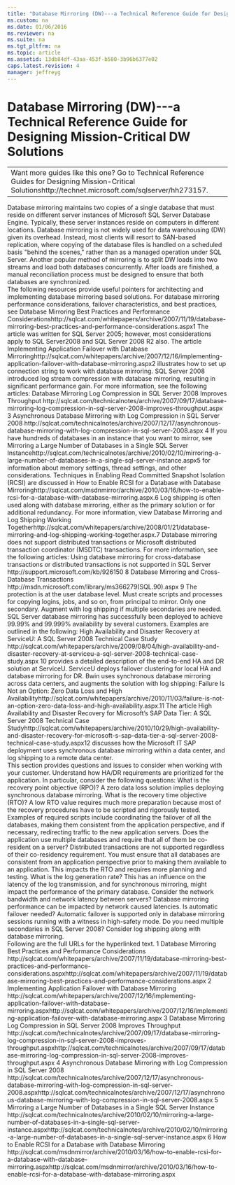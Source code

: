 ```yaml
---
title: "Database Mirroring (DW)---a Technical Reference Guide for Designing Mission-Critical DW Solutions"
ms.custom: na
ms.date: 01/06/2016
ms.reviewer: na
ms.suite: na
ms.tgt_pltfrm: na
ms.topic: article
ms.assetid: 13db84df-43aa-453f-b580-3b96b6377e02
caps.latest.revision: 4
manager: jeffreyg
---
```

# Database Mirroring (DW)---a Technical Reference Guide for Designing Mission-Critical DW Solutions
<?xml version="1.0" encoding="utf-8"?>
<developerConceptualDocument xmlns="http://ddue.schemas.microsoft.com/authoring/2003/5" xmlns:xlink="http://www.w3.org/1999/xlink" xmlns:xsi="http://www.w3.org/2001/XMLSchema-instance" xsi:schemaLocation="http://ddue.schemas.microsoft.com/authoring/2003/5 http://clixdevr3.blob.core.windows.net/ddueschema/developer.xsd">
  <introduction>
    <table xmlns:caps="http://schemas.microsoft.com/build/caps/2013/11">
      <tbody>
        <tr>
          <TD>
            <para>
              <embeddedLabel>Want more guides like this one?</embeddedLabel> Go to <externalLink><linkText>Technical Reference Guides for Designing Mission-Critical Solutions</linkText><linkUri>http://technet.microsoft.com/sqlserver/hh273157</linkUri></externalLink>.</para>
          </TD>
        </tr>
      </tbody>
    </table>
    <para>Database mirroring maintains two copies of a single database that must reside on different server instances of Microsoft SQL Server Database Engine. Typically, these server instances reside on computers in different locations. Database mirroring is not widely used for data warehousing (DW) given its overhead. Instead, most clients will resort to SAN-based replication, where copying of the database files is handled on a scheduled basis "behind the scenes," rather than as a managed operation under SQL Server.</para>
    <para>Another popular method of mirroring is to split DW loads into two streams and load both databases concurrently. After loads are finished, a manual reconciliation process must be designed to ensure that both databases are synchronized.</para>
  </introduction>
  <section>
    <title>Best Practices</title>
    <content>
      <para>The following resources provide useful pointers for architecting and implementing database mirroring based solutions.</para>
      <list class="bullet">
        <listItem>
          <para>For database mirroring performance considerations, failover characteristics, and best practices, see <externalLink><linkText>Database Mirroring Best Practices and Performance Considerations</linkText><linkUri>http://sqlcat.com/whitepapers/archive/2007/11/19/database-mirroring-best-practices-and-performance-considerations.aspx</linkUri></externalLink><superscript>1</superscript> The article was written for SQL Server 2005; however, most considerations apply to SQL Server2008 and SQL Server 2008 R2 also.</para>
        </listItem>
        <listItem>
          <para>The article <externalLink><linkText>Implementing Application Failover with Database Mirroring</linkText><linkUri>http://sqlcat.com/whitepapers/archive/2007/12/16/implementing-application-failover-with-database-mirroring.aspx</linkUri></externalLink><superscript>2</superscript> illustrates how to set up connection string to work with database mirroring.</para>
        </listItem>
        <listItem>
          <para>SQL Server 2008 introduced log stream compression with database mirroring, resulting in significant performance gain. For more information, see the following articles:</para>
          <list class="bullet">
            <listItem>
              <para>
                <externalLink>
                  <linkText>Database Mirroring Log Compression in SQL Server 2008 Improves Throughput</linkText>
                  <linkUri>http://sqlcat.com/technicalnotes/archive/2007/09/17/database-mirroring-log-compression-in-sql-server-2008-improves-throughput.aspx</linkUri>
                </externalLink>
                <superscript>3</superscript>
              </para>
            </listItem>
            <listItem>
              <para>
                <externalLink>
                  <linkText>Asynchronous Database Mirroring with Log Compression in SQL Server 2008</linkText>
                  <linkUri>http://sqlcat.com/technicalnotes/archive/2007/12/17/asynchronous-database-mirroring-with-log-compression-in-sql-server-2008.aspx</linkUri>
                </externalLink>
                <superscript>4</superscript>
              </para>
            </listItem>
          </list>
        </listItem>
        <listItem>
          <para>If you have hundreds of databases in an instance that you want to mirror, see <externalLink><linkText>Mirroring a Large Number of Databases in a Single SQL Server Instance</linkText><linkUri>http://sqlcat.com/technicalnotes/archive/2010/02/10/mirroring-a-large-number-of-databases-in-a-single-sql-server-instance.aspx</linkUri></externalLink><superscript>5</superscript> for information about memory settings, thread settings, and other considerations.<externalLink><linkText /><linkUri /></externalLink></para>
        </listItem>
        <listItem>
          <para>Techniques in Enabling Read Committed Snapshot Isolation (RCSI) are discussed in <externalLink><linkText>How to Enable RCSI for a Database with Database Mirroring</linkText><linkUri>http://sqlcat.com/msdnmirror/archive/2010/03/16/how-to-enable-rcsi-for-a-database-with-database-mirroring.aspx</linkUri></externalLink>.<superscript>6</superscript></para>
        </listItem>
        <listItem>
          <para>Log shipping is often used along with database mirroring, either as the primary solution or for additional redundancy. For more information, view <externalLink><linkText>Database Mirroring and Log Shipping Working Together</linkText><linkUri>http://sqlcat.com/whitepapers/archive/2008/01/21/database-mirroring-and-log-shipping-working-together.aspx</linkUri></externalLink>.<superscript>7</superscript></para>
        </listItem>
        <listItem>
          <para>Database mirroring does not support distributed transactions or Microsoft distributed transaction coordinator (MSDTC) transactions. For more information, see the following articles:</para>
          <list class="bullet">
            <listItem>
              <para>
                <externalLink>
                  <linkText>Using database mirroring for cross-database transactions or distributed transactions is not supported in SQL Server</linkText>
                  <linkUri>http://support.microsoft.com/kb/926150</linkUri>
                </externalLink>
                <superscript>8</superscript>
              </para>
            </listItem>
            <listItem>
              <para>
                <externalLink>
                  <linkText>Database Mirroring and Cross-Database Transactions</linkText>
                  <linkUri>http://msdn.microsoft.com/library/ms366279(SQL.90).aspx</linkUri>
                </externalLink>
                <superscript>9</superscript>
              </para>
            </listItem>
          </list>
        </listItem>
        <listItem>
          <para>The protection is at the user database level. Must create scripts and processes for copying logins, jobs, and so on, from principal to mirror.</para>
        </listItem>
        <listItem>
          <para>Only one secondary. Augment with log shipping if multiple secondaries are needed.</para>
        </listItem>
      </list>
    </content>
  </section>
  <section>
    <title>Case Studies and References</title>
    <content>
      <para>SQL Server database mirroring has successfully been deployed to achieve 99.99% and 99.999% availability by several customers. Examples are outlined in the following: </para>
      <list class="bullet">
        <listItem>
          <para>
            <externalLink>
              <linkText>High Availability and Disaster Recovery at ServiceU: A SQL Server 2008 Technical Case Study</linkText>
              <linkUri>http://sqlcat.com/whitepapers/archive/2009/08/04/high-availability-and-disaster-recovery-at-serviceu-a-sql-server-2008-technical-case-study.aspx</linkUri>
            </externalLink>
            <superscript>10</superscript> provides a detailed description of the end-to-end HA and DR solution at ServiceU. ServiceU deploys failover clustering for local HA and database mirroring for DR.</para>
        </listItem>
        <listItem>
          <para>Bwin uses synchronous database mirroring across data centers, and augments the solution with log shipping: <externalLink><linkText>Failure Is Not an Option: Zero Data Loss and High Availability</linkText><linkUri>http://sqlcat.com/whitepapers/archive/2010/11/03/failure-is-not-an-option-zero-data-loss-and-high-availability.aspx</linkUri></externalLink>.<superscript>11</superscript></para>
        </listItem>
        <listItem>
          <para>The article <externalLink><linkText>High Availability and Disaster Recovery for Microsoft’s SAP Data Tier: A SQL Server 2008 Technical Case Study</linkText><linkUri>http://sqlcat.com/whitepapers/archive/2010/10/29/high-availability-and-disaster-recovery-for-microsoft-s-sap-data-tier-a-sql-server-2008-technical-case-study.aspx</linkUri></externalLink><superscript>12</superscript> discusses how the Microsoft IT SAP deployment uses synchronous database mirroring within a data center, and log shipping to a remote data center.</para>
        </listItem>
      </list>
    </content>
  </section>
  <section>
    <title>Questions and Considerations</title>
    <content>
      <para>This section provides questions and issues to consider when working with your customer.</para>
      <list class="bullet">
        <listItem>
          <para>Understand how HA/DR requirements are prioritized for the application. In particular, consider the following questions:</para>
          <list class="bullet">
            <listItem>
              <para>What is the recovery point objective (RPO)? A zero data loss solution implies deploying synchronous database mirroring.</para>
            </listItem>
            <listItem>
              <para>What is the recovery time objective (RTO)? A low RTO value requires much more preparation because most of the recovery procedures have to be scripted and rigorously tested. Examples of required scripts include coordinating the failover of all the databases, making them consistent from the application perspective, and if necessary, redirecting traffic to the new application servers. </para>
            </listItem>
          </list>
        </listItem>
        <listItem>
          <para>Does the application use multiple databases and require that all of them be co-resident on a server? Distributed transactions are not supported regardless of their co-residency requirement. You must ensure that all databases are consistent from an application perspective prior to making them available to an application. This impacts the RTO and requires more planning and testing.</para>
        </listItem>
        <listItem>
          <para>What is the log generation rate? This has an influence on the latency of the log transmission, and for synchronous mirroring, might impact the performance of the primary database.</para>
        </listItem>
        <listItem>
          <para>Consider the network bandwidth and network latency between servers? Database mirroring performance can be impacted by network caused latencies.</para>
        </listItem>
        <listItem>
          <para>Is automatic failover needed? Automatic failover is supported only in database mirroring sessions running with a witness in high-safety mode.</para>
        </listItem>
        <listItem>
          <para>Do you need multiple secondaries in SQL Server 2008? Consider log shipping along with database mirroring.</para>
        </listItem>
      </list>
    </content>
  </section>
  <section>
    <title>Appendix</title>
    <content>
      <para>Following are the full URLs for the hyperlinked text.</para>
      <para>
        <superscript>1</superscript> Database Mirroring Best Practices and Performance Considerations  <externalLink><linkText>http://sqlcat.com/whitepapers/archive/2007/11/19/database-mirroring-best-practices-and-performance-considerations.aspx</linkText><linkUri>http://sqlcat.com/whitepapers/archive/2007/11/19/database-mirroring-best-practices-and-performance-considerations.aspx</linkUri></externalLink></para>
      <para>
        <superscript>2</superscript> Implementing Application Failover with Database Mirroring  <externalLink><linkText>http://sqlcat.com/whitepapers/archive/2007/12/16/implementing-application-failover-with-database-mirroring.aspx</linkText><linkUri>http://sqlcat.com/whitepapers/archive/2007/12/16/implementing-application-failover-with-database-mirroring.aspx</linkUri></externalLink></para>
      <para>
        <superscript>3</superscript> Database Mirroring Log Compression in SQL Server 2008 Improves Throughput  <externalLink><linkText>http://sqlcat.com/technicalnotes/archive/2007/09/17/database-mirroring-log-compression-in-sql-server-2008-improves-throughput.aspx</linkText><linkUri>http://sqlcat.com/technicalnotes/archive/2007/09/17/database-mirroring-log-compression-in-sql-server-2008-improves-throughput.aspx</linkUri></externalLink></para>
      <para>
        <superscript>4</superscript> Asynchronous Database Mirroring with Log Compression in SQL Server 2008  <externalLink><linkText>http://sqlcat.com/technicalnotes/archive/2007/12/17/asynchronous-database-mirroring-with-log-compression-in-sql-server-2008.aspx</linkText><linkUri>http://sqlcat.com/technicalnotes/archive/2007/12/17/asynchronous-database-mirroring-with-log-compression-in-sql-server-2008.aspx</linkUri></externalLink></para>
      <para>
        <superscript>5</superscript> Mirroring a Large Number of Databases in a Single SQL Server Instance  <externalLink><linkText>http://sqlcat.com/technicalnotes/archive/2010/02/10/mirroring-a-large-number-of-databases-in-a-single-sql-server-instance.aspx</linkText><linkUri>http://sqlcat.com/technicalnotes/archive/2010/02/10/mirroring-a-large-number-of-databases-in-a-single-sql-server-instance.aspx</linkUri></externalLink></para>
      <para>
        <superscript>6</superscript> How to Enable RCSI for a Database with Database Mirroring  <externalLink><linkText>http://sqlcat.com/msdnmirror/archive/2010/03/16/how-to-enable-rcsi-for-a-database-with-database-mirroring.aspx</linkText><linkUri>http://sqlcat.com/msdnmirror/archive/2010/03/16/how-to-enable-rcsi-for-a-database-with-database-mirroring.aspx</linkUri></externalLink></para>
    </content>
  </section>
  <relatedTopics />
</developerConceptualDocument>